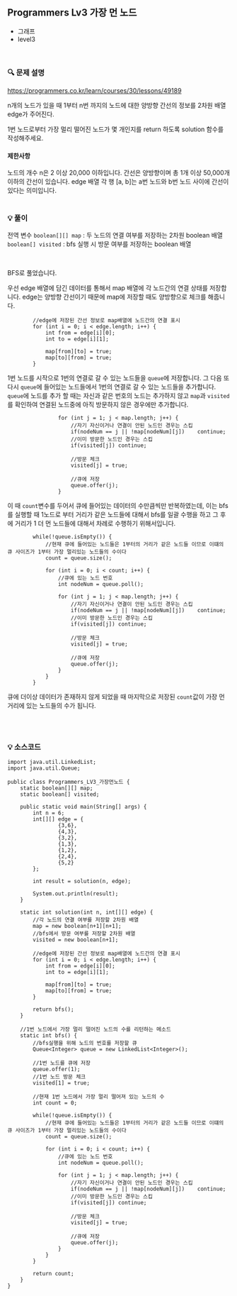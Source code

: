 ## Programmers Lv3 가장 먼 노드

- 그래프
- level3

<br>


### 🔍 문제 설명
https://programmers.co.kr/learn/courses/30/lessons/49189

n개의 노드가 있을 때 1부터 n번 까지의 노드에 대한 양방향 간선의 정보를 2차원 배열 edge가 주어진다. 

1번 노드로부터 가장 멀리 떨어진 노드가 몇 개인지를 return 하도록 solution 함수를 작성해주세요.


#### 제한사항
노드의 개수 n은 2 이상 20,000 이하입니다.
간선은 양방향이며 총 1개 이상 50,000개 이하의 간선이 있습니다.
edge 배열 각 행 [a, b]는 a번 노드와 b번 노드 사이에 간선이 있다는 의미입니다.
<br><br>

###  💡 풀이


전역 변수
`boolean[][] map` : 두 노드의 연결 여부를 저장하는 2차원 boolean 배열
`boolean[] visited` : bfs 실행 시 방문 여부를 저장하는 boolean 배열 

<br>

BFS로 풀었습니다. 

우선 edge 배열에 담긴 데이터를 통해서 map 배열에 각 노드간의 연결 상태를 저장합니다. edge는 양방향 간선이기 때문에 map에 저장할 때도 양방향으로 체크를 해줍니다.

```
		//edge에 저장된 간선 정보로 map배열에 노드간의 연결 표시
		for (int i = 0; i < edge.length; i++) {
			int from = edge[i][0];
			int to = edge[i][1];
			
			map[from][to] = true;
			map[to][from] = true;
		}
```

1번 노드를 시작으로 1번의 연결로 갈 수 있는 노드들을 `queue`에 저장합니다. 그 다음 또다시 `queue`에 들어있는 노드들에서 1번의 연결로 갈 수 있는 노드들을 추가합니다. `queue`에 노드를 추가 할 때는 자신과 같은 번호의 노드는 추가하지 않고 `map`과 `visited`를 확인하여 연결된 노드중에 아직 방문하지 않은 경우에만 추가합니다.

```
				for (int j = 1; j < map.length; j++) {
					//자기 자신이거나 연결이 안된 노드인 경우는 스킵
					if(nodeNum == j || !map[nodeNum][j])	continue;
					//이미 방문한 노드인 경우는 스킵
					if(visited[j]) continue; 
					
					//방문 체크
					visited[j] = true;
					
					//큐에 저장
					queue.offer(j);
				}
```

이 때 `count`변수를 두어서 큐에 들어있는 데이터의 수만큼씩만 반복하였는데, 이는 bfs를 실행할 때 1노드로 부터 거리가 같은 노드들에 대해서 bfs를 일괄 수행을 하고 그 후에 거리가 1 더 먼 노드들에 대해서 차례로 수행하기 위해서입니다.

```
		while(!queue.isEmpty()) {
			//현재 큐에 들어있는 노드들은 1부터의 거리가 같은 노드들 이므로 이떄의 큐 사이즈가 1부터 가장 멀리있는 노드들의 수이다
			count = queue.size();
			
			for (int i = 0; i < count; i++) {
				//큐에 있는 노드 번호
				int nodeNum = queue.poll();
				
				for (int j = 1; j < map.length; j++) {
					//자기 자신이거나 연결이 안된 노드인 경우는 스킵
					if(nodeNum == j || !map[nodeNum][j])	continue;
					//이미 방문한 노드인 경우는 스킵
					if(visited[j]) continue; 
					
					//방문 체크
					visited[j] = true;
					
					//큐에 저장
					queue.offer(j);
				}
			}
		}
```


큐에 더이상 데이터가 존재하지 않게 되었을 때 마지막으로 저장된 `count`값이 가장 먼 거리에 있는 노드들의 수가 됩니다.


<br><br>

###  💡 소스코드
```
import java.util.LinkedList;
import java.util.Queue;

public class Programmers_LV3_가장먼노드 {
	static boolean[][] map;
	static boolean[] visited;
	
	public static void main(String[] args) {
		int n = 6;
		int[][] edge = {
				{3,6},
				{4,3},
				{3,2},
				{1,3},
				{1,2},
				{2,4},
				{5,2}
		};
		
		int result = solution(n, edge);
		
		System.out.println(result);
	}
	
	static int solution(int n, int[][] edge) {
		//각 노드의 연결 여부를 저장할 2차원 배열
		map = new boolean[n+1][n+1];
		//bfs에서 방문 여부를 저장할 2차원 배열
		visited = new boolean[n+1];
		
		//edge에 저장된 간선 정보로 map배열에 노드간의 연결 표시
		for (int i = 0; i < edge.length; i++) {
			int from = edge[i][0];
			int to = edge[i][1];
			
			map[from][to] = true;
			map[to][from] = true;
		}
		
		return bfs();
	}
	
	//1번 노드에서 가장 멀리 떨어진 노드의 수를 리턴하는 메소드
	static int bfs() {
		//bfs실행을 위해 노드의 번호를 저장할 큐
		Queue<Integer> queue = new LinkedList<Integer>();
		
		//1번 노드를 큐에 저장
		queue.offer(1);
		//1번 노드 방문 체크
		visited[1] = true;
		
		//현재 1번 노드에서 가장 멀리 떨어져 있는 노드의 수
		int count = 0;
		
		while(!queue.isEmpty()) {
			//현재 큐에 들어있는 노드들은 1부터의 거리가 같은 노드들 이므로 이떄의 큐 사이즈가 1부터 가장 멀리있는 노드들의 수이다
			count = queue.size();
			
			for (int i = 0; i < count; i++) {
				//큐에 있는 노드 번호
				int nodeNum = queue.poll();
				
				for (int j = 1; j < map.length; j++) {
					//자기 자신이거나 연결이 안된 노드인 경우는 스킵
					if(nodeNum == j || !map[nodeNum][j])	continue;
					//이미 방문한 노드인 경우는 스킵
					if(visited[j]) continue; 
					
					//방문 체크
					visited[j] = true;
					
					//큐에 저장
					queue.offer(j);
				}
			}
		}
		
		return count;
	}
}

```


<br>
